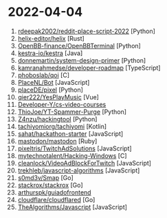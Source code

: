 # 2022-04-04

1. [rdeepak2002/reddit-place-script-2022](https://github.com/rdeepak2002/reddit-place-script-2022 "Script to draw an image onto r/place (https://www.reddit.com/r/place/)") [Python]
2. [helix-editor/helix](https://github.com/helix-editor/helix "A post-modern modal text editor.") [Rust]
3. [OpenBB-finance/OpenBBTerminal](https://github.com/OpenBB-finance/OpenBBTerminal "Investment Research for Everyone, Anywhere.") [Python]
4. [kestra-io/kestra](https://github.com/kestra-io/kestra "Kestra is an infinitely scalable opensource orchestration and scheduling platform, creating, running, scheduling, and monitoring millions of complex pipelines.") [Java]
5. [donnemartin/system-design-primer](https://github.com/donnemartin/system-design-primer "Learn how to design large-scale systems. Prep for the system design interview. Includes Anki flashcards.") [Python]
6. [kamranahmedse/developer-roadmap](https://github.com/kamranahmedse/developer-roadmap "Roadmap to becoming a developer in 2022") [TypeScript]
7. [phoboslab/qoi](https://github.com/phoboslab/qoi "The “Quite OK Image Format” for fast, lossless image compression") [C]
8. [PlaceNL/Bot](https://github.com/PlaceNL/Bot "De r/place bot voor r/PlaceNL.") [JavaScript]
9. [placeDE/pixel](https://github.com/placeDE/pixel "") [Python]
10. [qier222/YesPlayMusic](https://github.com/qier222/YesPlayMusic "高颜值的第三方网易云播放器，支持 Windows / macOS / Linux") [Vue]
11. [Developer-Y/cs-video-courses](https://github.com/Developer-Y/cs-video-courses "List of Computer Science courses with video lectures.") 
12. [ThioJoe/YT-Spammer-Purge](https://github.com/ThioJoe/YT-Spammer-Purge "Allows you easily scan for and delete scam comments using several methods.") [Python]
13. [Z4nzu/hackingtool](https://github.com/Z4nzu/hackingtool "ALL IN ONE Hacking Tool For Hackers") [Python]
14. [tachiyomiorg/tachiyomi](https://github.com/tachiyomiorg/tachiyomi "Free and open source manga reader for Android.") [Kotlin]
15. [sahat/hackathon-starter](https://github.com/sahat/hackathon-starter "A boilerplate for Node.js web applications") [JavaScript]
16. [mastodon/mastodon](https://github.com/mastodon/mastodon "Your self-hosted, globally interconnected microblogging community") [Ruby]
17. [pixeltris/TwitchAdSolutions](https://github.com/pixeltris/TwitchAdSolutions "") [JavaScript]
18. [mytechnotalent/Hacking-Windows](https://github.com/mytechnotalent/Hacking-Windows "A FREE Windows C development course where we will learn the Win32API and reverse engineer each step utilizing IDA Free in both an x86 and x64 environment.") [C]
19. [cleanlock/VideoAdBlockForTwitch](https://github.com/cleanlock/VideoAdBlockForTwitch "Blocks Ads on Twitch.tv.") [JavaScript]
20. [trekhleb/javascript-algorithms](https://github.com/trekhleb/javascript-algorithms "📝 Algorithms and data structures implemented in JavaScript with explanations and links to further readings") [JavaScript]
21. [s0md3v/Smap](https://github.com/s0md3v/Smap "a drop-in replacement for Nmap powered by shodan.io") [Go]
22. [stackrox/stackrox](https://github.com/stackrox/stackrox "The StackRox Kubernetes Security Platform performs a risk analysis of the container environment, delivers visibility and runtime alerts, and provides recommendations to proactively improve security by hardening the environment.") [Go]
23. [arthurspk/guiadofrontend](https://github.com/arthurspk/guiadofrontend "Guia do Desenvolvedor Front-end") 
24. [cloudflare/cloudflared](https://github.com/cloudflare/cloudflared "Cloudflare Tunnel client (formerly Argo Tunnel)") [Go]
25. [TheAlgorithms/Javascript](https://github.com/TheAlgorithms/Javascript "Algorithms implemented in JavaScript for beginners, following best practices.") [JavaScript]

